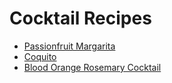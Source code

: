 # Cocktail Recipes

* [Passionfruit Margarita](./passionfruit-margarita.md)
* [Coquito](./coquito.md)
* [Blood Orange Rosemary Cocktail](./blood-orange-rosemary.md)